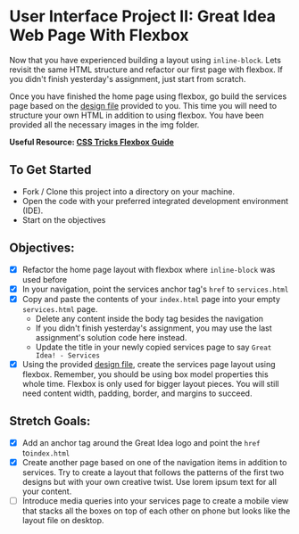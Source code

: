 # User Interface Project II: Great Idea Web Page With Flexbox

Now that you have experienced building a layout using `inline-block`.  Lets revisit the same HTML structure and refactor our first page with flexbox.  If you didn't finish yesterday's assignment, just start from scratch.

Once you have finished the home page using flexbox, go build the services page based on the [design file](design-files/services-desktop-design.png) provided to you.  This time you will need to structure your own HTML in addition to using flexbox.  You have been provided all the necessary images in the img folder.   


**Useful Resource: [CSS Tricks Flexbox Guide](https://css-tricks.com/snippets/css/a-guide-to-flexbox/)**

## To Get Started

* Fork / Clone this project into a directory on your machine.
* Open the code with your preferred integrated development environment (IDE).
* Start on the objectives

## Objectives:

- [X] Refactor the home page layout with flexbox where `inline-block` was used before
- [X] In your navigation, point the services anchor tag's `href` to `services.html`
- [x] Copy and paste the contents of your `index.html` page into your empty `services.html` page.  
  - Delete any content inside the body tag besides the navigation
  - If you didn't finish yesterday's assignment, you may use the last assignment's solution code here instead.
  - Update the title in your newly copied services page to say `Great Idea! - Services`
- [X] Using the provided [design file](design-files/services-desktop-design.png), create the services page layout using flexbox.  Remember, you should be using box model properties this whole time.  Flexbox is only used for bigger layout pieces.  You will still need content width, padding, border, and margins to succeed.

## Stretch Goals:
- [X] Add an anchor tag around the Great Idea logo and point the `href` to`index.html`
- [X] Create another page based on one of the navigation items in addition to services.  Try to create a layout that follows the patterns of the first two designs but with your own creative twist.  Use lorem ipsum text for all your content.
- [ ] Introduce media queries into your services page to create a mobile view that stacks all the boxes on top of each other on phone but looks like the layout file on desktop.
